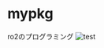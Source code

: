 # mypkg

ro2のプログラミング
![test](https://github.com/aki1711/mypkg/actions/workflows/test.yml/badge.svg)
